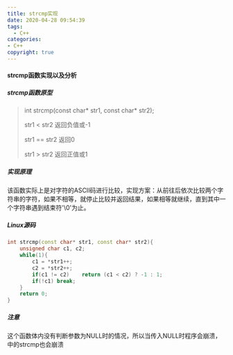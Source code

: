 ```yaml
---
title: strcmp实现
date: 2020-04-28 09:54:39
tags:
  - C++
categories: 
- C++
copyright: true
---
```


#### strcmp函数实现以及分析

##### strcmp函数原型

> int strcmp(const char* str1, const char* str2);
>
> str1 < str2 返回负值或-1
>
> str1 == str2 返回0
>
> str1 > str2 返回正值或1

##### 实现原理

该函数实际上是对字符的ASCII码进行比较，实现方案：从前往后依次比较两个字符串的字符，如果不相等，就停止比较并返回结果，如果相等就继续，直到其中一个字符串遇到结束符'\0'为止。

##### Linux源码

```C++
int strcmp(const char* str1, const char* str2){
	unsigned char c1, c2;
	while(1){
		c1 = *str1++;
		c2 = *str2++;
		if(c1 != c2)	return (c1 < c2) ? -1 : 1;
        if(!c1)	break;
	}
    return 0;
}
```

##### 注意

这个函数体内没有判断参数为NULL时的情况，所以当传入NULL时程序会崩溃，<string>中的strcmp也会崩溃